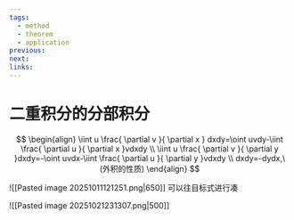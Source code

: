 ```yaml
---
tags:
  - method
  - theorem
  - application
previous:
next:
links:
---
```

# 二重积分的分部积分
$$
\begin{align}
\iint u \frac{ \partial v }{ \partial x } dxdy=\oint uvdy-\iint \frac{ \partial u }{ \partial x }vdxdy \\
\iint u \frac{ \partial v }{ \partial y }dxdy=-\oint uvdx-\iint \frac{ \partial u }{ \partial y }vdxdy \\
dxdy=-dydx,\ (外积的性质)   
\end{align}
$$


![[Pasted image 20251011121251.png|650]]
可以往目标式进行凑

![[Pasted image 20251021231307.png|500]]






















